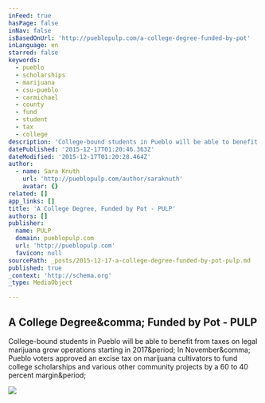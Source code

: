 ```yaml
---
inFeed: true
hasPage: false
inNav: false
isBasedOnUrl: 'http://pueblopulp.com/a-college-degree-funded-by-pot'
inLanguage: en
starred: false
keywords:
  - pueblo
  - scholarships
  - marijuana
  - csu-pueblo
  - carmichael
  - county
  - fund
  - student
  - tax
  - college
description: 'College-bound students in Pueblo will be able to benefit from taxes on legal marijuana grow operations starting in 2017. In November, Pueblo voters approved an excise tax on marijuana cultivators to fund college scholarships and various other community projects by a 60 to 40 percent margin.'
datePublished: '2015-12-17T01:20:46.363Z'
dateModified: '2015-12-17T01:20:28.464Z'
author:
  - name: Sara Knuth
    url: 'http://pueblopulp.com/author/saraknuth'
    avatar: {}
related: []
app_links: []
title: 'A College Degree, Funded by Pot - PULP'
authors: []
publisher:
  name: PULP
  domain: pueblopulp.com
  url: 'http://pueblopulp.com'
  favicon: null
sourcePath: _posts/2015-12-17-a-college-degree-funded-by-pot-pulp.md
published: true
_context: 'http://schema.org'
_type: MediaObject

---
```

<article style=""><h1>A College Degree&amp;comma; Funded by Pot - PULP</h1><p>College-bound students in Pueblo will be able to benefit from taxes on legal marijuana grow operations starting in 2017&amp;period; In November&amp;comma; Pueblo voters approved an excise tax on marijuana cultivators to fund college scholarships and various other community projects by a 60 to 40 percent margin&amp;period;</p><img src="http://i0.wp.com/pueblopulp.com/wp-content/uploads/2015/04/PULP_fbimage2.png?resize=1200%2C628" /></article>